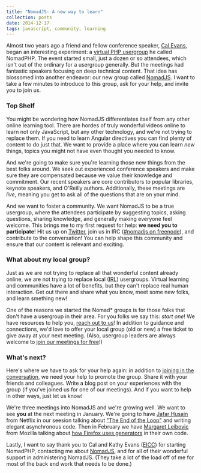 ```yaml
---
title: "NomadJS: A new way to learn"
collection: posts
date: 2014-12-17
tags: javascript, community, learning
---
```


Almost two years ago a friend and fellow conference speaker, [Cal Evans](http://blog.calevans.com/), began an
interesting experiment: a [virtual PHP usergroup](http://nomadphp.com) he called NomadPHP. The event started
small, just a dozen or so attendees, which isn't out of the ordinary for a usergroup generally. But the meetings
had fantastic speakers focusing on deep technical content. That idea has blossomed into another endeavor: our new
group called [NomadJS](http://nomadjavascript.com). I want to take a few minutes to introduce to this group, ask
for your help, and invite you to join us.

### Top Shelf

You might be wondering how NomadJS differentiates itself from any other online learning tool. There are hordes
of truly wonderful videos online to learn not only JavaScript, but any other technology, and we're not trying
to replace them. If you need to learn Angular directives you can find plenty of content to do just that. We want
to provide a place where you can learn _new_ things, topics you might not have even thought you needed to know.

And we're going to make sure you're learning those new things from the best folks around. We seek out experienced
conference speakers and make sure they are compensated because we value their knowledge and commitment. Our
recent speakers are core contributors to popular libraries, keynote speakers, and O'Reilly authors. Additionally,
these meetings are _live_, meaning you get to ask all of the questions that are on your mind.

And we want to foster a community. We want NomadJS to be a true usergroup, where the attendees participate by
suggesting topics, asking questions, sharing knowledge, and generally making everyone feel welcome. This brings
me to my first request for help: **we need you to participate**! Hit us up on [Twitter](http://twitter.com/nomadjs),
join us in IRC ([#nomadjs on freenode](irc://irc.freenode.net/nomadjs)), and contribute to the conversation! You
can help shape this community and ensure that our content is relevant and exciting.

### What about my local group?

Just as we are not trying to replace all that wonderful content already online, we are not trying to replace
local (<acronym title='in real life'>IRL</acronym>) usergroups. Virtual learning and communities have a lot of
benefits, but they can't replace real human interaction. Get out there and share what you know, meet some new
folks, and learn smething new!

One of the reasons we started the Nomad* groups is for those folks that don't have a usergroup in their area. For
you folks we say this: _start one_! We have resources to help you, [reach out to us](mailto:jordan@nomadjavascript.com)!
In addition to guidance and connections, we'd love to offer your local group (old or new) a free ticket to give
away at your next meeting. (Also, usergroup leaders are always welcome to [join our meetings for free](http://nomadjavascript.com/nomad-js-ticket-request/)!)

### What's next?

Here's where we have to ask for your help again: in addition to [joining in the conversation](http://twitter.com/nomadjs),
we need your help to promote the group. Share it with your friends and colleagues. Write a blog post on your
experiences with the group (if you've joined us for one of our meetings). And if you want to help in other ways,
just let us know!

We're three meetings into NomadJS and we're growing well. We want to see **you** at the next meeting in January.
We're going to have [Jafar Husain](https://twitter.com/jhusain) from Netflix in our seesion talking about
["The End of the Loop"](http://nomadjavascript.com/2014/10/january-2015/) and writing elegant asynchronous code.
Then in February we have [Margaret Leibovic](https://twitter.com/mleibovic) from Mozilla talking about
[how Firefox uses generators](http://nomadjavascript.com/2014/12/february-2015/) in their own code.

Lastly, I want to say thank you to Cal and Kathy Evans ([EICC](http://www.eicc.com)) for starting NomadPHP, contacting
me about [NomadJS](http://nomadjavascript.com), and for all of their wonderful support in administering NomadJS.
(They take a lot of the load off of me for most of the back end work that needs to be done.)
